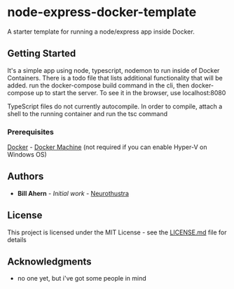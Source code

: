 # node-express-docker-template

A starter template for running a node/express app inside Docker.

## Getting Started

It's a simple app using node, typescript, nodemon to run inside of Docker Containers. There is a todo file that lists additional functionality that will be added.
run the docker-compose build command in the cli, then docker-compose up to start the server. To see it in the browser, use localhost:8080

TypeScript files do not currently autocompile. In order to compile, attach a shell to the running container and run the tsc command

### Prerequisites

[Docker](https://www.docker.com/) - [Docker Machine](https://docs.docker.com/machine/install-machine/) (not required if you can enable Hyper-V on Windows OS)

## Authors

- **Bill Ahern** - _Initial work_ - [Neurothustra](https://github.com/neurothustra)

## License

This project is licensed under the MIT License - see the [LICENSE.md](LICENSE.md) file for details

## Acknowledgments

- no one yet, but i've got some people in mind
